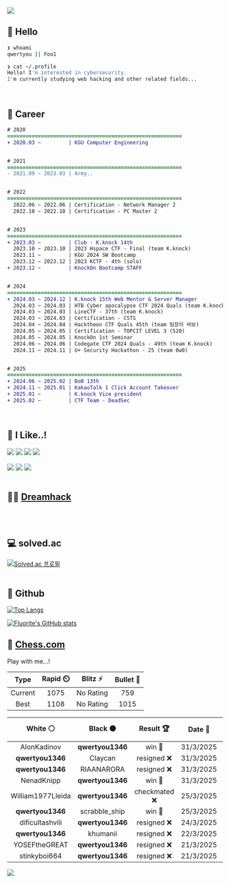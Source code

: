 <div align=left>
  <img src="https://capsule-render.vercel.app/api?type=waving&height=300&color=00f0e0&text=•⩊•" />
<br>

## 👋 Hello
```zsh
❯ whoami
qwertyou || Foo1

❯ cat ~/.profile
Hello! I'm interested in cybersecurity.
I'm currently studying web hacking and other related fields...
```
<br>
  
## 🌱 Career
```diff
# 2020
=========================================================
+ 2020.03 ~         | KGU Computer Engineering


# 2021
=========================================================
- 2021.09 ~ 2023.03 | Army..


# 2022
=========================================================
  2022.06 ~ 2022.06 | Certification - Network Manager 2
  2022.10 ~ 2022.10 | Certification - PC Master 2


# 2023
=========================================================
+ 2023.03 ~         | Club - K.knock 14th
  2023.10 ~ 2023.10 | 2023 Hspace CTF - Final (team K.knock)
  2023.11 ~         | KGU 2024 SW Bootcamp
  2023.12 ~ 2023.12 | 2023 KCTF - 4th (solo)
+ 2023.12 ~         | KnockOn Bootcamp STAFF


# 2024
=========================================================
+ 2024.03 ~ 2024.12 | K.knock 15th Web Mentor & Server Manager
  2024.03 ~ 2024.03 | HTB Cyber apocalypse CTF 2024 Quals (team K.knock)
  2024.03 ~ 2024.03 | LineCTF - 37th (team K.knock)
  2024.03 ~ 2024.03 | Certification - CSTS
  2024.04 ~ 2024.04 | Hacktheon CTF Quals 45th (team 팀장이 바보)
  2024.05 ~ 2024.05 | Certification - TOPCIT LEVEL 3 (520)
  2024.05 ~ 2024.05 | KnockOn 1st Seminar
  2024.06 ~ 2024.06 | Codegate CTF 2024 Quals - 49th (team K.knock)
  2024.11 ~ 2024.11 | U+ Security Hackathon - 25 (team 0w0)


# 2025
=========================================================
+ 2024.06 ~ 2025.02 | BoB 13th
+ 2024.11 ~ 2025.01 | KakaoTalk 1 Click Account Takeover
+ 2025.01 ~         | K.knock Vice president
+ 2025.02 ~         | CTF Team - DeadSec
```
<br>

## 🔨 I Like..!
<img src="https://img.shields.io/badge/Java-ED8B00?style=for-the-badge&logo=openjdk&logoColor=white">
<img src="https://img.shields.io/badge/python-3776AB?style=for-the-badge&logo=python&logoColor=white">
<img src="https://img.shields.io/badge/PHP-777BB4?style=for-the-badge&logo=php&logoColor=white">
<img src="https://img.shields.io/badge/Node.js-43853D?style=for-the-badge&logo=node.js&logoColor=white">
<br><br>
<img src="https://img.shields.io/badge/linux-FCC624?style=for-the-badge&logo=linux&logoColor=black"> 
<img src="https://img.shields.io/badge/docker-%230db7ed.svg?style=for-the-badge&logo=docker&logoColor=white">
<img src="https://img.shields.io/badge/GIT-E44C30?style=for-the-badge&logo=git&logoColor=white">
<br><br>

## 👨‍💻 [Dreamhack](https://dreamhack.io/users/40186)
<br><br>


## 💻 solved.ac
[![Solved.ac
프로필](http://mazassumnida.wtf/api/v2/generate_badge?boj=qwertyou)](https://solved.ac/qwertyou)
<br><br>

## 🚀 Github
[![Top Langs](https://github-readme-stats.vercel.app/api/top-langs/?username=qw3rtyou&layout=compact)](https://github.com/qw3rtyou/github-readme-stats)

[![Fluorite's GitHub stats](https://github-readme-stats.vercel.app/api?username=qw3rtyou)](https://github.com/anuraghazra/github-readme-stats)

## 🏁 [Chess.com](https://www.chess.com/)
Play with me...!
<!--START_SECTION:chessStats-->
<!-- Automatically generated with https://github.com/Balastrong/chess-stats-action -->

| Type | Rapid ⏲️ | Blitz ⚡ | Bullet 🔫 |
|:---:|:---:|:---:|:---:|
| Current | 1075 | No Rating | 759 |
| Best | 1108 | No Rating | 1015 |

| White ⚪ | Black ⚫ | Result 🏆 | Date 📅 | Position 🗺️ | Type 🕕 |
|:---:|:---:|:---:|:---:|:---:|:---:|
| AlonKadinov | **qwertyou1346** | win 🥇 | 31/3/2025 | <a href="http://www.ee.unb.ca/cgi-bin/tervo/fen.pl?select=r1bqkb1r/ppp3pp/5p2/3np1N1/2Bn4/5Q2/PPP2PPP/RNB1K2R w KQkq -">Link</a> | Rapid |
| **qwertyou1346** | Claycan | resigned ❌ | 31/3/2025 | <a href="http://www.ee.unb.ca/cgi-bin/tervo/fen.pl?select=8/R4rp1/3p2k1/4p2p/8/6K1/8/8 w - -">Link</a> | Rapid |
| **qwertyou1346** | RIAANARORA | resigned ❌ | 31/3/2025 | <a href="http://www.ee.unb.ca/cgi-bin/tervo/fen.pl?select=r4rk1/5p1p/1p2p1p1/1pp4n/3b2P1/1P1B1b2/P1PQ3P/4R2K w - -">Link</a> | Rapid |
| NenadKnipp | **qwertyou1346** | win 🥇 | 31/3/2025 | <a href="http://www.ee.unb.ca/cgi-bin/tervo/fen.pl?select=1k1r4/pb1p2pp/2pP4/1p2P2q/1RB4P/Q1P2rP1/P3RP2/6K1 w - -">Link</a> | Rapid |
| William1977Lleida | **qwertyou1346** | checkmated ❌ | 25/3/2025 | <a href="http://www.ee.unb.ca/cgi-bin/tervo/fen.pl?select=4kR2/p2N4/2PB4/5p2/8/3K4/1r3b1P/8 b - -">Link</a> | Rapid |
| **qwertyou1346** | scrabble_ship | win 🥇 | 25/3/2025 | <a href="http://www.ee.unb.ca/cgi-bin/tervo/fen.pl?select=r2q1rk1/pp1bnppp/3R4/2p3B1/4P3/1Q3N2/PPP2PPP/2K2B1R b - -">Link</a> | Rapid |
| dificultashvili | **qwertyou1346** | resigned ❌ | 24/3/2025 | <a href="http://www.ee.unb.ca/cgi-bin/tervo/fen.pl?select=6k1/ppQ3pp/8/2p5/8/7P/P5PK/5r2 b - -">Link</a> | Rapid |
| **qwertyou1346** | khumanii | resigned ❌ | 22/3/2025 | <a href="http://www.ee.unb.ca/cgi-bin/tervo/fen.pl?select=6k1/Pb3p2/1P1B2p1/3rP2p/2K5/4b3/6PP/8 w - -">Link</a> | Rapid |
| YOSEFtheGREAT | **qwertyou1346** | resigned ❌ | 21/3/2025 | <a href="http://www.ee.unb.ca/cgi-bin/tervo/fen.pl?select=r4rk1/ppp2ppp/8/2bB4/3N2P1/2P5/PP3KP1/RNBQ1R1q b - -">Link</a> | Rapid |
| stinkyboi664 | **qwertyou1346** | resigned ❌ | 21/3/2025 | <a href="http://www.ee.unb.ca/cgi-bin/tervo/fen.pl?select=r4rk1/ppp2pp1/7p/4p3/8/2NPPbP1/PPB2N1P/R3KR2 b Q -">Link</a> | Rapid |

<!--END_SECTION:chessStats-->


<img src="https://capsule-render.vercel.app/api?type=waving&color=00f0e0&height=150&section=footer" />
</div>


